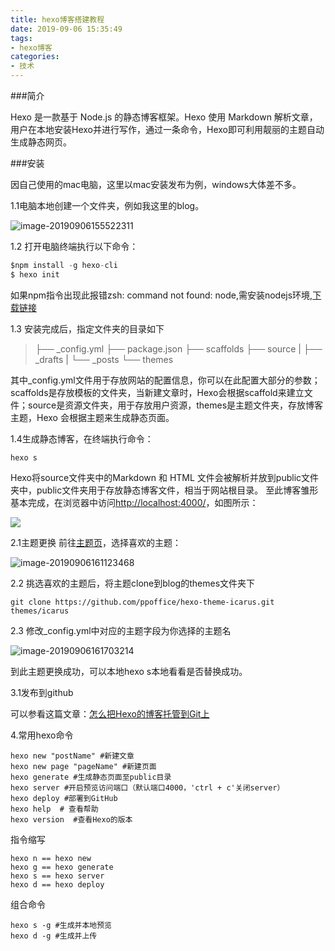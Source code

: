 ```yaml
---
title: hexo博客搭建教程
date: 2019-09-06 15:35:49
tags: 
- hexo博客
categories: 
- 技术
---
```


###简介

Hexo 是一款基于 Node.js 的静态博客框架。Hexo 使用 Markdown 解析文章，用户在本地安装Hexo并进行写作，通过一条命令，Hexo即可利用靓丽的主题自动生成静态网页。

<!--more-->

###安装

因自己使用的mac电脑，这里以mac安装发布为例，windows大体差不多。

1.1电脑本地创建一个文件夹，例如我这里的blog。

![image-20190906155522311](http://pxebjkhug.bkt.clouddn.com/image-20190906155522311.png)

1.2 打开电脑终端执行以下命令：

```go
$npm install -g hexo-cli
$ hexo init
```

如果npm指令出现此报错zsh: command not found: node,需安装nodejs环境,[下载链接](https://nodejs.org/en/)

1.3 安装完成后，指定文件夹的目录如下

>├── _config.yml
>├── package.json
>├── scaffolds
>├── source
>|   ├── _drafts
>|   └── _posts
>└── themes

其中_config.yml文件用于存放网站的配置信息，你可以在此配置大部分的参数；scaffolds是存放模板的文件夹，当新建文章时，Hexo会根据scaffold来建立文件；source是资源文件夹，用于存放用户资源，themes是主题文件夹，存放博客主题，Hexo 会根据主题来生成静态页面。

1.4生成静态博客，在终端执行命令：

```
hexo s
```

Hexo将source文件夹中的Markdown 和 HTML 文件会被解析并放到public文件夹中，public文件夹用于存放静态博客文件，相当于网站根目录。
至此博客雏形基本完成，在浏览器中访问[http://localhost:4000/](http://localhost:4000/)，如图所示：

![](https://ss0.bdstatic.com/70cFuHSh_Q1YnxGkpoWK1HF6hhy/it/u=3978970935,3920842589&fm=11&gp=0.jpg)

2.1主题更换 前往[主题页](https://hexo.io/themes/)，选择喜欢的主题：

![image-20190906161123468](http://pxebjkhug.bkt.clouddn.com/image-20190906161123468.png)

2.2 挑选喜欢的主题后，将主题clone到blog的themes文件夹下

```
git clone https://github.com/ppoffice/hexo-theme-icarus.git themes/icarus
```

2.3 修改_config.yml中对应的主题字段为你选择的主题名

![image-20190906161703214](http://pxebjkhug.bkt.clouddn.com/image-20190906161703214.png)

到此主题更换成功，可以本地hexo s本地看看是否替换成功。



3.1发布到github

可以参看这篇文章：[怎么把Hexo的博客托管到Git上](https://www.jianshu.com/p/4f3e1b6d1ca5)



4.常用hexo命令

```
hexo new "postName" #新建文章
hexo new page "pageName" #新建页面
hexo generate #生成静态页面至public目录
hexo server #开启预览访问端口（默认端口4000，'ctrl + c'关闭server）
hexo deploy #部署到GitHub
hexo help  # 查看帮助
hexo version  #查看Hexo的版本
```

指令缩写

```
hexo n == hexo new
hexo g == hexo generate
hexo s == hexo server
hexo d == hexo deploy
```

组合命令

```
hexo s -g #生成并本地预览
hexo d -g #生成并上传
```


